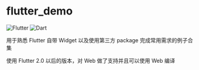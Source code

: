 # flutter_demo

![Flutter](https://img.shields.io/badge/Flutter-%3E2.0.0-blue)
![Dart](https://img.shields.io/badge/Dart-%3E2.12.2-orange)

用于熟悉 Flutter 自带 Widget 以及使用第三方 package 完成常用需求的例子合集

使用 Flutter 2.0 以后的版本，对 Web 做了支持并且可以使用 Web 编译
